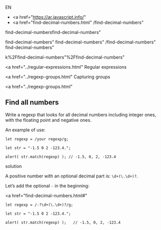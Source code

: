 EN

- <a href="https://ar.javascript.info/"
- <a href="find-decimal-numbers.html"
  /find-decimal-numbers"

find-decimal-numbersfind-decimal-numbers"

<!-- -->

find-decimal-numbers"
find-decimal-numbers"
/find-decimal-numbers"
find-decimal-numbers"

k%2Ffind-decimal-numbers"%2Ffind-decimal-numbers" </a>

<a href="../regular-expressions.html" Regular expressions</span></a>

<a href="../regexp-groups.html" Capturing groups</span></a>

<a href="../regexp-groups.html"

## Find all numbers

Write a regexp that looks for all decimal numbers including integer ones, with the floating point and negative ones.

An example of use:

    let regexp = /your regexp/g;

    let str = "-1.5 0 2 -123.4.";

    alert( str.match(regexp) ); // -1.5, 0, 2, -123.4

solution

A positive number with an optional decimal part is: `\d+(\.\d+)?`.

Let’s add the optional `-` in the beginning:

<a href="find-decimal-numbers.html#"
<a href="find-decimal-numbers.html#" class="toolbar__button toolbar__button_edit" title="open in sandbox"></a>

    let regexp = /-?\d+(\.\d+)?/g;

    let str = "-1.5 0 2 -123.4.";

    alert( str.match(regexp) );   // -1.5, 0, 2, -123.4
